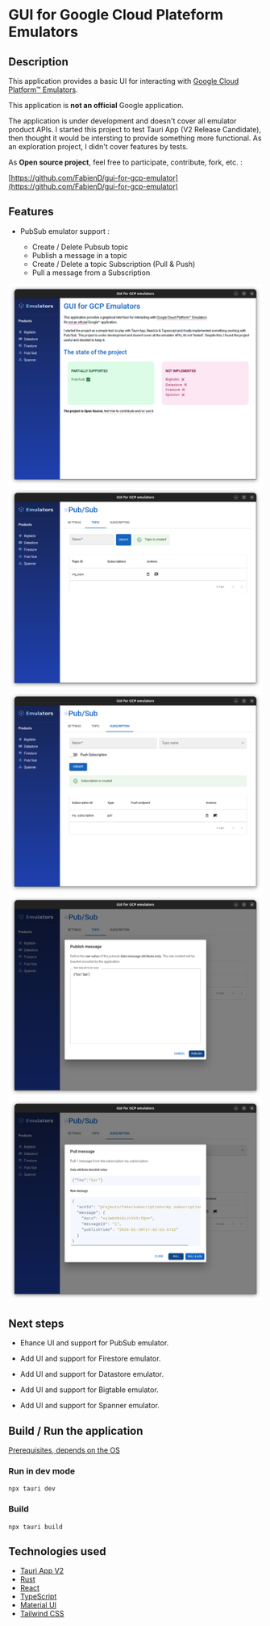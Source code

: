 # GUI for Google Cloud Plateform Emulators

## Description

This application provides a basic UI for interacting with [Google Cloud Platform™ Emulators](https://cloud.google.com/sdk/gcloud/reference/beta/emulators).

This application is **not an official** Google application.

The application is under development and doesn't cover all emulator product APIs. I started this project to test Tauri App (V2 Release Candidate), then thought it would be intersting to provide something more functional. As an exploration project, I didn't cover features by tests.

As **Open source project**, feel free to participate, contribute, fork, etc. :

[https://github.com/FabienD/gui-for-gcp-emulator](https://github.com/FabienD/gui-for-gcp-emulator)


## Features

- PubSub emulator support :

    - Create / Delete Pubsub topic
    - Publish a message in a topic
    - Create / Delete a topic Subscription (Pull & Push)
    - Pull a message from a Subscription

![GUI for GCP - Home](./doc/assets/gcp_gui_home_preview.png)
![GUI for GCP - Pubsub topic](./doc/assets/gcp_gui_pubsub_topic_preview.png)
![GUI for GCP - Pubsub subscription](./doc/assets/gcp_gui_pubsub_subscription_preview.png)
![GUI for GCP - Publish a message](./doc/assets/gcp_gui_pubsub_topic_publish.png)
![GUI for GCP - Pull a message](./doc/assets/gcp_gui_pubsub_subscription_pull_message.png)

## Next steps

- Ehance UI and support for PubSub emulator.

- Add UI and support for Firestore emulator.
- Add UI and support  for Datastore emulator.
- Add UI and support  for Bigtable emulator.
- Add UI and support  for Spanner emulator.

## Build / Run the application

[Prerequisites, depends on the OS](https://v2.tauri.app/fr/start/prerequisites/)

### Run in dev mode 

    npx tauri dev

### Build

    npx tauri build

## Technologies used

- [Tauri App V2](https://v2.tauri.app/)
- [Rust](https://www.rust-lang.org/)
- [React](https://react.dev/)
- [TypeScript](https://www.typescriptlang.org/)
- [Material UI](https://material-ui.com/)
- [Tailwind CSS](https://tailwindcss.com/)
